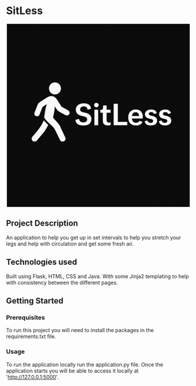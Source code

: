 # SitLess


<div style="text-align: center;"><img src="static/SitLess.png" width="500" height="500"></div>


## Project Description

An application to help you get up in set intervals to help you stretch your legs
and help with circulation and get some fresh air.

## Technologies used

Built using Flask, HTML, CSS and Java. With some Jinja2 templating to help with consistency
between the different pages. 

## Getting Started

### Prerequisites

To run this project you will need to install the packages in the requirements.txt file.


### Usage

To run the application locally run the application.py file. Once the application starts
you will be able to access it locally at 'http://127.0.0.1:5000'. 